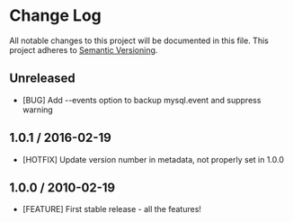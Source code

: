 # Change Log
All notable changes to this project will be documented in this file.
This project adheres to [Semantic Versioning](http://semver.org/).

## Unreleased

* [BUG] Add --events option to backup mysql.event and suppress warning

## 1.0.1 / 2016-02-19

* [HOTFIX] Update version number in metadata, not properly set in 1.0.0

## 1.0.0 / 2010-02-19

* [FEATURE] First stable release - all the features!
